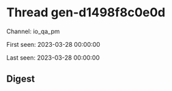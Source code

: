 # Thread gen-d1498f8c0e0d
Channel: io_qa_pm

First seen: 2023-03-28 00:00:00

Last seen: 2023-03-28 00:00:00

## Digest



